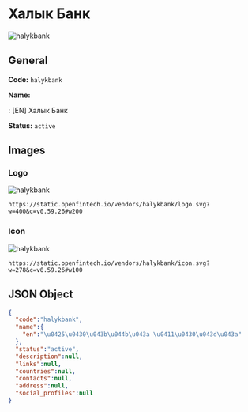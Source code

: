 
# Халык Банк 
![halykbank](https://static.openfintech.io/vendors/halykbank/logo.svg?w=400&c=v0.59.26#w200)  

## General 
 
**Code:** `halykbank` 
 
**Name:** 
 
:	[EN] Халык Банк 
 
**Status:** `active` 
 

## Images 

### Logo 
 
![halykbank](https://static.openfintech.io/vendors/halykbank/logo.svg?w=400&c=v0.59.26#w200)  

```
https://static.openfintech.io/vendors/halykbank/logo.svg?w=400&c=v0.59.26#w200
```  

### Icon 
 
![halykbank](https://static.openfintech.io/vendors/halykbank/icon.svg?w=278&c=v0.59.26#w100)  

```
https://static.openfintech.io/vendors/halykbank/icon.svg?w=278&c=v0.59.26#w100
```  

## JSON Object 

```json
{
  "code":"halykbank",
  "name":{
    "en":"\u0425\u0430\u043b\u044b\u043a \u0411\u0430\u043d\u043a"
  },
  "status":"active",
  "description":null,
  "links":null,
  "countries":null,
  "contacts":null,
  "address":null,
  "social_profiles":null
}
```  
